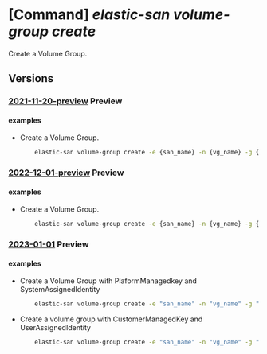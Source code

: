 # [Command] _elastic-san volume-group create_

Create a Volume Group.

## Versions

### [2021-11-20-preview](/Resources/mgmt-plane/L3N1YnNjcmlwdGlvbnMve30vcmVzb3VyY2Vncm91cHMve30vcHJvdmlkZXJzL21pY3Jvc29mdC5lbGFzdGljc2FuL2VsYXN0aWNzYW5zL3t9L3ZvbHVtZWdyb3Vwcy97fQ==/2021-11-20-preview.xml) **Preview**

<!-- mgmt-plane /subscriptions/{}/resourcegroups/{}/providers/microsoft.elasticsan/elasticsans/{}/volumegroups/{} 2021-11-20-preview -->

#### examples

- Create a Volume Group.
    ```bash
        elastic-san volume-group create -e {san_name} -n {vg_name} -g {rg} --tags "{key1910:bbbb}" --encryption EncryptionAtRestWithPlatformKey --protocol-type Iscsi --network-acls "{virtual-network-rules:["{id:{subnet_id},action:Allow}"]}"
    ```

### [2022-12-01-preview](/Resources/mgmt-plane/L3N1YnNjcmlwdGlvbnMve30vcmVzb3VyY2Vncm91cHMve30vcHJvdmlkZXJzL21pY3Jvc29mdC5lbGFzdGljc2FuL2VsYXN0aWNzYW5zL3t9L3ZvbHVtZWdyb3Vwcy97fQ==/2022-12-01-preview.xml) **Preview**

<!-- mgmt-plane /subscriptions/{}/resourcegroups/{}/providers/microsoft.elasticsan/elasticsans/{}/volumegroups/{} 2022-12-01-preview -->

#### examples

- Create a Volume Group.
    ```bash
        elastic-san volume-group create -e {san_name} -n {vg_name} -g {rg} --tags "{key1910:bbbb}" --encryption EncryptionAtRestWithPlatformKey --protocol-type Iscsi --network-acls "{virtual-network-rules:["{id:{subnet_id},action:Allow}"]}"
    ```

### [2023-01-01](/Resources/mgmt-plane/L3N1YnNjcmlwdGlvbnMve30vcmVzb3VyY2Vncm91cHMve30vcHJvdmlkZXJzL21pY3Jvc29mdC5lbGFzdGljc2FuL2VsYXN0aWNzYW5zL3t9L3ZvbHVtZWdyb3Vwcy97fQ==/2023-01-01.xml) **Preview**

<!-- mgmt-plane /subscriptions/{}/resourcegroups/{}/providers/microsoft.elasticsan/elasticsans/{}/volumegroups/{} 2023-01-01 -->

#### examples

- Create a Volume Group with PlaformManagedkey and SystemAssignedIdentity
    ```bash
        elastic-san volume-group create -e "san_name" -n "vg_name" -g "rg" --tags '{key1910:bbbb}' --encryption EncryptionAtRestWithPlatformKey --protocol-type Iscsi --network-acls '{virtual-network-rules:[{id:"subnet_id",action:Allow}]}' --identity '{type:SystemAssigned}'
    ```

- Create a volume group with CustomerManagedKey and UserAssignedIdentity
    ```bash
        elastic-san volume-group create -e "san_name" -n "vg_name" -g "rg" --encryption EncryptionAtRestWithCustomerManagedKey --protocol-type Iscsi --identity '{type:UserAssigned,user-assigned-identity:"uai_id"}' --encryption-properties '{key-vault-properties:{key-name:"key_name",key-vault-uri:"vault_uri"},identity:{user-assigned-identity:"uai_id"}}'
    ```
